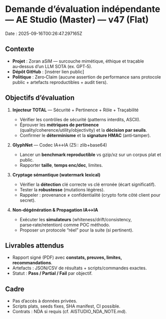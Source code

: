 # Demande d’évaluation indépendante — AE Studio (Master) — v47 (Flat)
Date : 2025-09-16T00:26:47.297165Z

## Contexte
- **Projet** : Zoran aSiM — surcouche mimétique, éthique et traçable au‑dessus d’un LLM SOTA (ex. GPT‑5).  
- **Dépôt GitHub** : [insérer lien public]  
- **Politique** : Zero‑Claim (aucune assertion de performance sans protocole public + artefacts reproductibles + audit tiers).

## Objectifs d’évaluation
1) **Injecteur TOTAL** — Sécurité + Pertinence + Rôle + Traçabilité  
   - Vérifier les contrôles de sécurité (patterns interdits, ASCII).  
   - Éprouver les **métriques de pertinence** (quality/coherence/utility/objectivity) et la **décision par seuils**.  
   - Confirmer le **déterminisme** et la **signature HMAC** (anti‑tamper).

2) **GlyphNet** — Codec IA↔IA (Z5:: zlib+base64)  
   - Lancer un **benchmark reproductible** vs gzip/xz sur un corpus plat et public.  
   - Rapporter **taille**, **temps enc/dec**, limites.

3) **Cryptage sémantique (watermark lexical)**  
   - Vérifier la **détection** clé correcte vs clé erronée (écart significatif).  
   - Tester la **robustesse** (mutations légères).  
   - Rappeler : provenance ≠ confidentialité (crypto forte côté client pour secret).

4) **Non‑dégénération & Propagation IA↔IA**  
   - Exécuter les **simulateurs** (whiteness/drift/consistency, parse‑rate/retention) comme POC méthodo.  
   - Proposer un protocole “réel” pour la suite (si pertinent).

## Livrables attendus
- Rapport signé (PDF) avec **constats, preuves, limites, recommandations**.  
- Artefacts : JSON/CSV de résultats + scripts/commandes exactes.  
- Statut : **Pass / Partial / Fail** par objectif.

## Cadre
- Pas d’accès à données privées.  
- Scripts plats, seeds fixes, SHA manifest, CI possible.  
- Contrats : NDA si requis (cf. AISTUDIO_NDA_NOTE.md).
